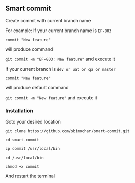 ## Smart commit
Create commit with current branch name

For example:
If your current branch name is ```EF-803```

```commit "New feature"```

will produce command

 ```git commit -m "EF-803: New feature"``` and execute it

If your current branch is ```dev or uat or qa or master```

```commit "New feature"```

will produce default command

 ```git commit -m "New feature"``` and execute it

### Installation
Goto your desired location

```git clone https://github.com/sbimochan/smart-commit.git```

```cd smart-commit```

```cp commit /usr/local/bin```

```cd /usr/local/bin```

```chmod +x commit```

And restart the terminal
